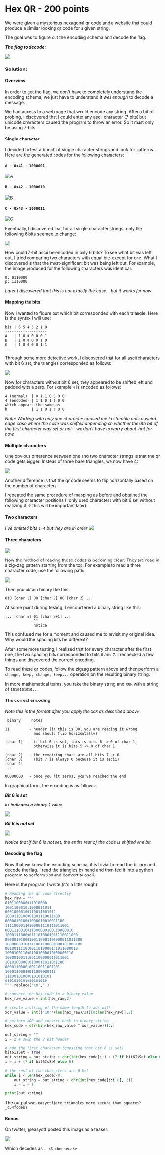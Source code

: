 # Hex QR - 200 points

We were given a mysterious hexagonal qr code and a website that could produce a similar looking qr code for a given string.

The goal was to figure out the encoding schema and decode the flag.

***The flag to decode:***

![](/hexqr/flag.png)

### Solution:

#### Overview

In order to get the flag, we don't have to completely understand the encoding schema, we just have to understand it *well enough* to decode a message.

We had access to a web page that would encode any string. After a bit of probing, I discovered that I could enter any ascii character (7 bits) but unicode characters caused the program to throw an error. So it must only be using 7-bits.

#### Single character

I decided to test a bunch of single character strings and look for patterns. Here are the generated codes for the following characters:

#### `A - 0x41 - 1000001`
![A](/hexqr/A.jpeg)

#### `B - 0x42 - 1000010`
![B](/hexqr/B.jpeg)

#### `C - 0x43 - 1000011`
![C](/hexqr/C.jpeg)

Eventually, I discovered that for all single character strings, only the following 6 bits seemed to change:

![](/hexqr/1-char.png)

How could 7-bit ascii be encoded in only 6 bits? To see what bit was left out, I tried comparing two characters with equal bits except for one. What I discovered is that the most-significant bit was being left out. For example, the image produced for the following characters was identical:

```
0: 0110000
p: 1110000
```

*Later I discovered that this is not exactly the case... but it works for now*

#### Mapping the bits

Now I wanted to figure out which bit corresponded with each triangle. Here is the syntax I will use:

```
bit | 6 5 4 3 2 1 0
-------------------
A   | 1 0 0 0 0 0 1
B   | 1 0 0 0 0 1 0
C   | 1 0 0 0 0 1 1
...
```

Through some more detective work, I discovered that for all ascii characters with bit 6 set, the triangles corresponded as follows:

![](/hexqr/1-char-labeled.png)

Now for characters without bit 6 set, they appeared to be shifted left and padded with a zero. For example `4` is encoded as follows:

```
4 (normal)  | 0 1 1 0 1 0 0
4 (encoded) | 1 1 0 1 0 0 0
which appears the same as
h           | 1 1 0 1 0 0 0
```

*Note: Working with only one character caused me to stumble onto a weird edge case where the code was shifted depending on whether the 6th bit of the first character was set or not - we don't have to worry about that for now.*

#### Multiple characters

One obvious difference between one and two character strings is that the qr code gets bigger. Instead of three base triangles, we now have 4:

![](/hexqr/bigger.png)

Another difference is that the qr code seems to flip horizontally based on the number of characters.

I repeated the same procedure of mapping as before and obtained the following character positions (I only used characters with bit 6 set without realizing it -> this will be important later):

#### Two characters
*I've omitted bits `1-4` but they are in order*
![](/hexqr/2-char-labeled.png)

#### Three characters
![](/hexqr/3-char-labeled.png)

Now the method of reading these codes is becoming clear: They are read in a zig-zag pattern starting from the top. For example to read a three character code, use the following path:

![](/hexqr/read-pattern.png)

Then you obtain binary like this:

```
010 [char 1] 00 [char 2] 00 [char 3] ...
```

At some point during testing, I encountered a binary string like this:

```
... [char n] 01 [char n+1] ...
             ^^
			 notice
```

This confused me for a moment and caused me to revisit my original idea. Why would the spacing bits be different?

After some more testing, I realized that for every character after the first one, the two spacing bits corresponded to bits `6` and `7`. I rechecked a few things and discovered the correct encoding.

To read these qr codes, follow the zigzag pattern above and then perform a `change, keep, change, keep...` operation on the resulting binary string.

In more mathematical terms, you take the binary string and `XOR` with a string of `1010101010...`

#### The correct encoding

*Note this is the format after you apply the `XOR` as described above*

```
 binary     notes
--------   -------
11         - header (if this is 00, you are reading it wrong
	         and should flip horizontally)

[char 1]   - if bit 6 is set, this is bits 6 -> 0 of char 1,
             otherwise it is bits 5 -> 0 of char 1

[char 2]   - the remaining chars are all bits 7 -> 0
[char 3]     (bit 7 is always 0 because it is ascii)
[char 4]
...

00000000   - once you hit zeros, you've reached the end
```

In graphical form, the encoding is as follows:

***Bit 6 is set***

*`b1` indicates a binary 1 value*

![](/hexqr/3-char-correct.png)

***Bit 6 is not set***

![](/hexqr/3-char-correct-nob6.png)

*Notice that if bit 6 is not set, the entire rest of the code is shifted one bit*

#### Decoding the flag

Now that we know the encoding schema, it is trivial to read the binary and decode the flag. I read the triangles by hand and then fed it into a python program to perform `XOR` and convert to ascii.

Here is the program I wrote (it's a little rough):

```python
# Reading the qr code directly
hex_raw = """
0101100000011010000
100110001011000011011
00010000100110011001011
1000110100001001110011000
000001010001000010010011100
11110000110100001110110011001
0001110010011000000100110000010
100011100000111010001001110011000
00000101000100110001100000011011000
10000000100111001100000000101000100
001001111010011010000111011000010
1000100110001001000010000000110
10000100111001100000010011001
101010000010100011011001100
0000110000100110011001101
10001100010011000000110
111001010000101010101
0101010101010101010
""".replace('\n','')

# convert the hex_code to a binary value
hex_raw_value = int(hex_raw,2)

# create a string of the same length to xor with
xor_value = int(('10'*(len(hex_raw)/2))[0:len(hex_raw)],2)

# perform XOR and convert back to binary string
hex_code = str(bin(hex_raw_value ^ xor_value))[2:]

out_string = ""
i = 2 # skip the 2 bit header

# add the first character (guessing that bit 6 is set)
bit6IsSet = True
out_string = out_string + chr(int(hex_code[i:i + (7 if bit6IsSet else 6)], 2))
i = i + (7 if bit6IsSet else 6)

# the rest of the characters are 8 bit
while i < len(hex_code)-8:
	out_string = out_string + chr(int(hex_code[i:i+8], 2))
	i = i + 8

print(out_string)
```

The output was `easyctf{are_triangles_more_secure_than_squares?_c54fcdeb}`

#### Bonus

On twitter, @easyctf posted this image as a teaser:

![](/hexqr/bonus.jpg)

Which decodes as `i <3 cheesecake`
